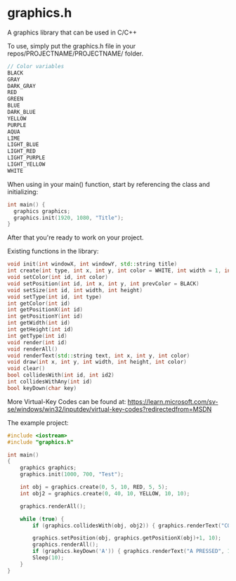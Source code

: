 # graphics.h
A graphics library that can be used in C/C++

To use, simply put the graphics.h file in your repos/PROJECTNAME/PROJECTNAME/ folder.

```cpp
// Color variables
BLACK
GRAY
DARK_GRAY
RED
GREEN
BLUE
DARK_BLUE
YELLOW
PURPLE
AQUA
LIME
LIGHT_BLUE
LIGHT_RED 
LIGHT_PURPLE
LIGHT_YELLOW
WHITE
```


When using in your main() function, start by referencing the class and initializing:

```cpp
int main() {
  graphics graphics;
  graphics.init(1920, 1080, "Title");
}
```
After that you're ready to work on your project.

Existing functions in the library:

```cpp
void init(int windowX, int windowY, std::string title)
int create(int type, int x, int y, int color = WHITE, int width = 1, int height = 1) // As of right now, the only type existing is 0, and it's a rectangle.
void setColor(int id, int color)
void setPosition(int id, int x, int y, int prevColor = BLACK)
void setSize(int id, int width, int height)
void setType(int id, int type)
int getColor(int id)
int getPositionX(int id)
int getPositionY(int id)
int getWidth(int id)
int getHeight(int id)
int getType(int id)
void render(int id)
void renderAll()
void renderText(std::string text, int x, int y, int color)
void draw(int x, int y, int width, int height, int color)
void clear()
bool collidesWith(int id, int id2)
int collidesWithAny(int id)
bool keyDown(char key)
```

More Virtual-Key Codes can be found at: https://learn.microsoft.com/sv-se/windows/win32/inputdev/virtual-key-codes?redirectedfrom=MSDN

The example project:

```cpp
#include <iostream>
#include "graphics.h"

int main()
{
    graphics graphics;
    graphics.init(1000, 700, "Test");

    int obj = graphics.create(0, 5, 10, RED, 5, 5);
    int obj2 = graphics.create(0, 40, 10, YELLOW, 10, 10);

    graphics.renderAll();

    while (true) {
        if (graphics.collidesWith(obj, obj2)) { graphics.renderText("COLLIDES", 0, 0, 10); };

        graphics.setPosition(obj, graphics.getPositionX(obj)+1, 10);
        graphics.renderAll();
        if (graphics.keyDown('A')) { graphics.renderText("A PRESSED", 10, 10, 9); }
        Sleep(10);
    }
}
```

